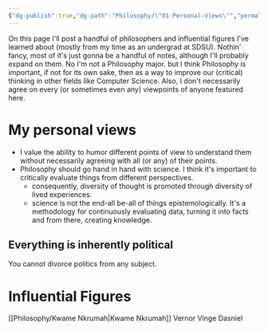 ```yaml
---
{"dg-publish":true,"dg-path":"Philosophy/\"01-Personal-Views\"","permalink":"/philosophy/01-personal-views/","noteIcon":"","created":"2025-03-14T06:28:17.353-04:00","updated":"2025-03-20T00:37:42.419-04:00"}
---
```


On this page I'll post a handful of philosophers and influential figures I've learned about (mostly from my time as an undergrad at SDSU). Nothin' fancy, most of it's just gonna be a handful of notes, although I'll probably expand on them. No I'm not a Philosophy major. but I think Philosophy is important, if not for its own sake, then as a way to improve our (critical) thinking in other fields like Computer Science. Also, I don't necessarily agree on every (or sometimes even any) viewpoints of anyone featured here. 


# My personal views
* I value the ability to humor different points of view to understand them without necessarily agreeing with all (or any) of their points.
* Philosophy should go hand in hand with science. I think it's important to critically evaluate things from different perspectives. 
	* consequently, diversity of thought is promoted through diversity of lived experiences. 
	* science is not the end-all be-all of things epistemologically. It's a methodology for continuously evaluating data, turning it into facts and from there, creating knowledge.
## Everything is inherently political
You cannot divorce politics from any subject.


# Influential Figures
[[Philosophy/Kwame Nkrumah\|Kwame Nkrumah]]
Vernor Vinge
Dasniel